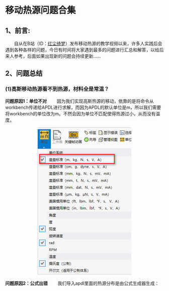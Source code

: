 # 移动热源问题合集

## 1、前言:
&emsp;&emsp;自从在B站（ID：[红尘绮梦](https://space.bilibili.com/11192949)）发布移动热源的教学视频以来，许多人实践后会遇到各种各样的问题，今日有时间将大家遇到最多的问题进行汇总和解答，以给后来人参考，后面如果出现新的问题会持续更新......

## 2、问题总结
### (1)高斯移动热源看不到热源，材料全是常温？
**问题原因1：单位不对**
&emsp;&emsp;因为我们实现高斯热源的移动，依靠的是将命令从workbench传递给APDL进行求解，而因为APDL的默认单位是m，所以我们需要将workbench的单位改为m。不然会因为单位不匹配使得热源过小，从而没有温度。
<p align="center">
  <img src="picture\2023-08-28_144506.jpg" alt="Image" />
</p>

**问题原因2：公式出错**
&emsp;&emsp;我们导入apdl里面的热源分布是由公式生成器生成：

